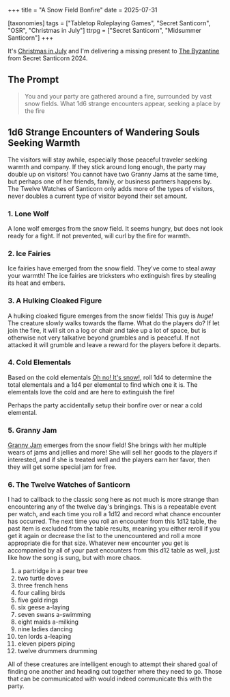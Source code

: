 +++
title = "A Snow Field Bonfire"
date = 2025-07-31

[taxonomies]
tags = ["Tabletop Roleplaying Games", "Secret Santicorn", "OSR", "Christmas in July"]
ttrpg = ["Secret Santicorn", "Midsummer Santicorn"]
+++

It's [Christmas in July](@/christmas_in_july_2025/index.md) and I'm delivering a missing present to [The Byzantine](https://espharel.blogspot.com/) from Secret Santicorn 2024.

## The Prompt

> You and your party are gathered around a fire, surrounded by vast snow fields. What 1d6 strange encounters appear, seeking a place by the fire

<!-- more -->

## 1d6 Strange Encounters of Wandering Souls Seeking Warmth

The visitors will stay awhile, especially those peaceful traveler seeking warmth and company.
If they stick around long enough, the party may double up on visitors!
You cannot have two Granny Jams at the same time, but perhaps one of her friends, family, or business partners happens by.
The Twelve Watches of Santicorn only adds more of the types of visitors, never doubles a current type of visitor beyond their set amount.

### 1. Lone Wolf

A lone wolf emerges from the snow field.
It seems hungry, but does not look ready for a fight.
If not prevented, will curl by the fire for warmth.

### 2. Ice Fairies

Ice fairies have emerged from the snow field.
They've come to steal away your warmth!
The ice fairies are tricksters who extinguish fires by stealing its heat and embers.

### 3. A Hulking Cloaked Figure

A hulking cloaked figure emerges from the snow fields!
This guy is *huge!*
The creature slowly walks towards the flame.
What do the players do?
If let join the fire, it will sit on a log or chair and take up a lot of space, but is otherwise not very talkative beyond grumbles and is peaceful.
If not attacked it will grumble and leave a reward for the players before it departs.

### 4. Cold Elementals

Based on the cold elementals [Oh no! It's snow!](@/oh_no_its_snow/index.md), roll 1d4 to determine the total elementals and a 1d4 per elemental to find which one it is.
The elementals love the cold and are here to extinguish the fire!

Perhaps the party accidentally setup their bonfire over or near a cold elemental.

### 5. Granny Jam

[Granny Jam](@/granny_jam/index.md) emerges from the snow field!
She brings with her multiple wears of jams and jellies and more!
She will sell her goods to the players if interested, and if she is treated well and the players earn her favor, then they will get some special jam for free.

### 6. The Twelve Watches of Santicorn

I had to callback to the classic song here as not much is more strange than encountering any of the twelve day's bringings.
This is a repeatable event per watch, and each time you roll a 1d12 and record what chance encounter has occurred.
The next time you roll an encounter from this 1d12 table, the past item is excluded from the table results, meaning you either reroll if you get it again or decrease the list to the unencountered and roll a more appropriate die for that size.
Whatever new encounter you get is accompanied by all of your past encounters from this d12 table as well, just like how the song is sung, but with more chaos.

1. a partridge in a pear tree
2. two turtle doves
3. three french hens
4. four calling birds
5. five gold rings
6. six geese a-laying
7. seven swans a-swimming
8. eight maids a-milking
9. nine ladies dancing
10. ten lords a-leaping
11. eleven pipers piping
12. twelve drummers drumming

All of these creatures are intelligent enough to attempt their shared goal of finding one another and heading out together where they need to go.
Those that can be communicated with would indeed communicate this with the party.
